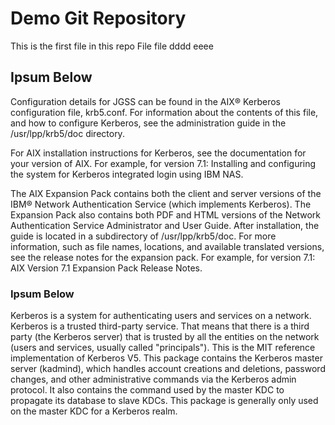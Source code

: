 # Demo Git Repository

This is the first file in this repo 
File
file
dddd
eeee

## Ipsum Below 



Configuration details for JGSS can be found in the AIX® Kerberos configuration file, krb5.conf. For information about the contents of this file, and how to configure Kerberos, see the administration guide in the /usr/lpp/krb5/doc directory.

For AIX installation instructions for Kerberos, see the documentation for your version of AIX. For example, for version 7.1: Installing and configuring the system for Kerberos integrated login using IBM NAS.

The AIX Expansion Pack contains both the client and server versions of the IBM® Network Authentication Service (which implements Kerberos). The Expansion Pack also contains both PDF and HTML versions of the Network Authentication Service Administrator and User Guide. After installation, the guide is located in a subdirectory of /usr/lpp/krb5/doc. For more information, such as file names, locations, and available translated versions, see the release notes for the expansion pack. For example, for version 7.1: AIX Version 7.1 Expansion Pack Release Notes.

### Ipsum Below

Kerberos is a system for authenticating users and services on a network. Kerberos is a trusted third-party service. That means that there is a third party (the Kerberos server) that is trusted by all the entities on the network (users and services, usually called "principals"). This is the MIT reference implementation of Kerberos V5. This package contains the Kerberos master server (kadmind), which handles account creations and deletions, password changes, and other administrative commands via the Kerberos admin protocol. It also contains the command used by the master KDC to propagate its database to slave KDCs. This package is generally only used on the master KDC for a Kerberos realm.
